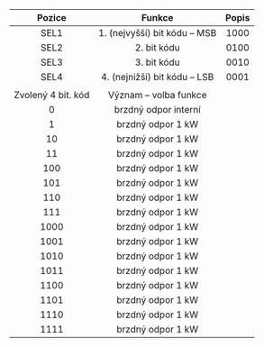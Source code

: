 | **Pozice** | **Funkce** | **Popis** |
| :---: | :---: | :---: |
| SEL1 | 1. (nejvyšší) bit kódu – MSB | 1000 |
| SEL2 | 2. bit kódu | 0100 |
| SEL3 | 3. bit kódu | 0010 |
| SEL4 | 4. (nejnižší) bit kódu – LSB | 0001 |
|   |   |   |
| Zvolený 4 bit. kód | Význam – volba funkce |
| 0 | brzdný odpor interní |
| 1 | brzdný odpor 1 kW |
| 10 | brzdný odpor 1 kW |
| 11 | brzdný odpor 1 kW |
| 100 | brzdný odpor 1 kW |
| 101 | brzdný odpor 1 kW |
| 110 | brzdný odpor 1 kW |
| 111 | brzdný odpor 1 kW |
| 1000 | brzdný odpor 1 kW |
| 1001 | brzdný odpor 1 kW |
| 1010 | brzdný odpor 1 kW |
| 1011 | brzdný odpor 1 kW |
| 1100 | brzdný odpor 1 kW |
| 1101 | brzdný odpor 1 kW |
| 1110 | brzdný odpor 1 kW |
| 1111 | brzdný odpor 1 kW |
